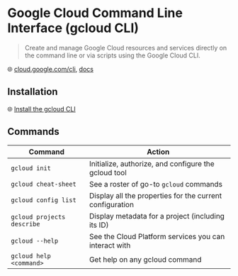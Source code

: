 # Google Cloud Command Line Interface (gcloud CLI)

> Create and manage Google Cloud resources and services directly on the command line or via scripts using the Google Cloud CLI.

🌐 [cloud.google.com/cli](https://cloud.google.com/cli), [docs](https://cloud.google.com/sdk/gcloud)

## Installation

🌐 [Install the gcloud CLI](https://cloud.google.com/sdk/docs/install)

## Commands

Command                    | Action
---------------------------|---------------------------------------------------------
`gcloud init`              | Initialize, authorize, and configure the gcloud tool
`gcloud cheat-sheet`       | See a roster of go-to `gcloud` commands
`gcloud config list`       | Display all the properties for the current configuration
`gcloud projects describe` | Display metadata for a project (including its ID)
`gcloud --help`            | See the Cloud Platform services you can interact with
`gcloud help <command>`    | Get help on any gcloud command
